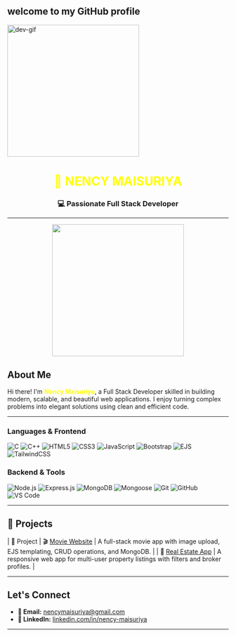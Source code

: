 <p align="center">
  <h2> welcome to my GitHub profile</h2>
  <img src="https://raw.githubusercontent.com/abhisheknaiidu/abhisheknaiidu/master/code.gif" width="300" alt="dev-gif" />
</p>

<h1 align="center" style="color: yellow;"><strong>💛 NENCY MAISURIYA</strong></h1>
<h3 align="center">💻 Passionate Full Stack Developer</h3>

---

<p align="center">
 <img src="![IMG_20220207_182819](https://github.com/user-attachments/assets/b42558a7-d95e-4230-8f6a-4e26a9eafbe7)
" width="300" />
</p>

##  About Me

Hi there! I'm <span style="color: yellow;"><strong>Nency Maisuriya</strong></span>, a Full Stack Developer skilled in building modern, scalable, and beautiful web applications. I enjoy turning complex problems into elegant solutions using clean and efficient code.

---

###  Languages & Frontend
![C](https://img.shields.io/badge/C-00599C?style=for-the-badge&logo=c&logoColor=white)
![C++](https://img.shields.io/badge/C++-00599C?style=for-the-badge&logo=cplusplus&logoColor=white)
![HTML5](https://img.shields.io/badge/HTML5-E34F26?style=for-the-badge&logo=html5&logoColor=white)
![CSS3](https://img.shields.io/badge/CSS3-264de4?style=for-the-badge&logo=css3&logoColor=white)
![JavaScript](https://img.shields.io/badge/JavaScript-F7DF1E?style=for-the-badge&logo=javascript&logoColor=black)
![Bootstrap](https://img.shields.io/badge/Bootstrap-563D7C?style=for-the-badge&logo=bootstrap&logoColor=white)
![EJS](https://img.shields.io/badge/EJS-20232A?style=for-the-badge&logo=ejs&logoColor=white)
![TailwindCSS](https://img.shields.io/badge/TailwindCSS-38B2AC?style=for-the-badge&logo=tailwind-css&logoColor=white)

###  Backend & Tools
![Node.js](https://img.shields.io/badge/Node.js-339933?style=for-the-badge&logo=node.js&logoColor=white)
![Express.js](https://img.shields.io/badge/Express.js-black?style=for-the-badge&logo=express&logoColor=white)
![MongoDB](https://img.shields.io/badge/MongoDB-4EA94B?style=for-the-badge&logo=mongodb&logoColor=white)
![Mongoose](https://img.shields.io/badge/Mongoose-800000?style=for-the-badge&logo=mongoose&logoColor=white)
![Git](https://img.shields.io/badge/Git-F05032?style=for-the-badge&logo=git&logoColor=white)
![GitHub](https://img.shields.io/badge/GitHub-181717?style=for-the-badge&logo=github&logoColor=white)
![VS Code](https://img.shields.io/badge/VS%20Code-007ACC?style=for-the-badge&logo=visual-studio-code&logoColor=white)


---

## 📂 Projects

| 🧩 Project
| 🎬 [Movie Website](#) | A full-stack movie app with image upload, EJS templating, CRUD operations, and MongoDB. |
| 🏡 [Real Estate App](#) | A responsive web app for multi-user property listings with filters and broker profiles. |

---

##  Let's Connect

- **📧 Email:** nencymaisuriya@gmail.com  
- **🔗 LinkedIn:** [linkedin.com/in/nency-maisuriya](https://www.linkedin.com/posts/nency-maisuriya-aba508252_seeking-fullstack-devloper-fresher-job-opportunities-activity-7196050471373942785-QpYA)

---

